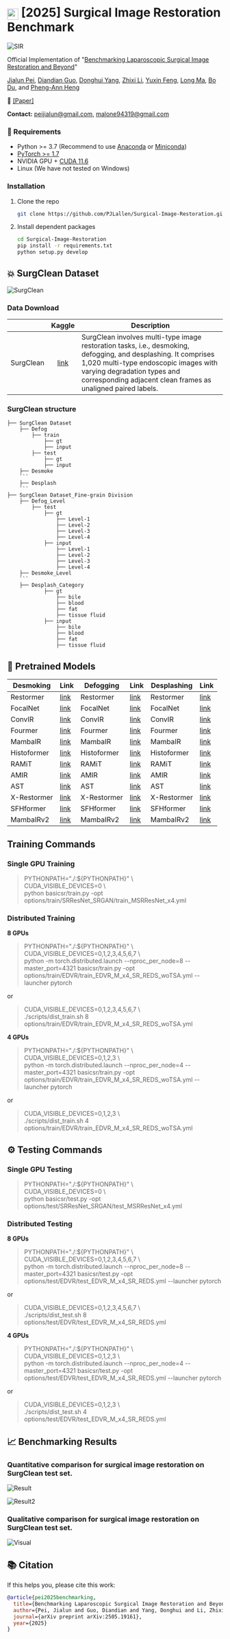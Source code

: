 # <img src="assets/SIR-icon2.png" height="26" style="vertical-align: text-bottom;"> [2025] Surgical Image Restoration Benchmark

![SIR](assets/Teaser.png) 

Official Implementation of "[Benchmarking Laparoscopic Surgical Image Restoration and Beyond](https://arxiv.org/abs/2505.19161)"

[Jialun Pei](https://scholar.google.com/citations?user=1lPivLsAAAAJ&hl=en), [Diandian Guo](https://scholar.google.com/citations?user=yXycwhIAAAAJ&hl=zh-CN&oi=ao), [Donghui Yang](), [Zhixi Li](), [Yuxin Feng](), [Long Ma](https://scholar.google.com/citations?user=QeCRo9sAAAAJ&hl=zh-CN&oi=ao), [Bo Du](https://scholar.google.com/citations?user=Shy1gnMAAAAJ&hl=zh-CN&oi=ao), and [Pheng-Ann Heng](https://scholar.google.com/citations?user=OFdytjoAAAAJ&hl=zh-CN)

👀 [[Paper]](https://arxiv.org/abs/2505.19161)

**Contact:** peijialun@gmail.com, malone94319@gmail.com

### 🔧 Requirements

- Python >= 3.7 (Recommend to use [Anaconda](https://www.anaconda.com/download/#linux) or [Miniconda](https://docs.conda.io/en/latest/miniconda.html))
- [PyTorch >= 1.7](https://pytorch.org/)
- NVIDIA GPU + [CUDA 11.6](https://developer.nvidia.com/cuda-downloads)
- Linux (We have not tested on Windows)

### Installation

1. Clone the repo

    ```bash
    git clone https://github.com/PJLallen/Surgical-Image-Restoration.git
    ```

1. Install dependent packages

    ```bash
    cd Surgical-Image-Restoration
    pip install -r requirements.txt
    python setup.py develop
    ```

## 💥 SurgClean Dataset 

![SurgClean](assets/Dataset.png)
    
### Data Download

|     | Kaggle | Description|
| :--- | :--: | ---- |
| SurgClean | [link]() | SurgClean involves multi-type image restoration tasks, i.e., desmoking, defogging, and desplashing. It comprises 1,020 multi-type endoscopic images with varying degradation types and corresponding adjacent clean frames as unaligned paired labels.|

### SurgClean structure

```
├── SurgClean Dataset
	├── Defog
		├── train
			├── gt
			├── input
		├── test
			├── gt
			├── input
	├── Desmoke
	```
	├── Desplash
	```
├── SurgClean Dataset_Fine-grain Division
	├── Defog_Level
		├── test
			├── gt
				├── Level-1
				├── Level-2
				├── Level-3
				├── Level-4
			├── input
				├── Level-1
				├── Level-2
				├── Level-3
				├── Level-4
	├── Desmoke_Level
	```
	├── Desplash_Category
			├── gt
				├── bile
				├── blood
				├── fat
				├── tissue fluid
			├── input
				├── bile
				├── blood
				├── fat
				├── tissue fluid
```


## 🚀 Pretrained Models

| Desmoking      | Link | Defogging      | Link | Desplashing    | Link |
|----------------|------|----------------|------|----------------|------|
| Restormer      | [link](https://mycuhk-my.sharepoint.com/:u:/g/personal/1155229775_link_cuhk_edu_hk/EZElMdwlg-xNnJEdJ5KnDmoBgnpzaPacbMlUWL0mmw4BkQ?e=y4RhPO) | Restormer      | [link](https://mycuhk-my.sharepoint.com/:u:/g/personal/1155229775_link_cuhk_edu_hk/Ef4KRUl3eTZHlBT-IUNugbwBiSH9BUMeaJhdpYNkndA7NA?e=sRaH8y) | Restormer      | [link](https://mycuhk-my.sharepoint.com/:u:/g/personal/1155229775_link_cuhk_edu_hk/EZUW_H5IPo1Dgw4Sbh4McWEB8TdY4tg1sCClTJn_WAiEAQ?e=9EfD2w) |
| FocalNet       | [link](https://mycuhk-my.sharepoint.com/:u:/g/personal/1155229775_link_cuhk_edu_hk/EYkp3P3qzTtChmDt8Acngm8BSdH7o8C_dXBXpsrBksJM_A?e=VHrUrc) | FocalNet       | [link](https://mycuhk-my.sharepoint.com/:u:/g/personal/1155229775_link_cuhk_edu_hk/EXgBrosw7lZHtmWr5tHlm9kB8wzqVYihOsWLVPH1gqyUOQ?e=LQaBaC) | FocalNet       | [link](https://mycuhk-my.sharepoint.com/:u:/g/personal/1155229775_link_cuhk_edu_hk/ESRfagqX5KBPmfmOOeULifwBUBlk1GX5d202u0bTZEe4BA?e=edsPNH) |
| ConvIR         | [link](https://mycuhk-my.sharepoint.com/:u:/g/personal/1155229775_link_cuhk_edu_hk/EdDkxFqrtm9ItTVrh_x9F3kBXJ9r9V4M64msxpI-RZSGgg?e=ypfyYI) | ConvIR         | [link](https://mycuhk-my.sharepoint.com/:u:/g/personal/1155229775_link_cuhk_edu_hk/EZKJHCVRZgpHmb1d9ic0SP8Bq2BhisPwJCZdYmRoobO7gQ?e=bJLAHy) | ConvIR         | [link](https://mycuhk-my.sharepoint.com/:u:/g/personal/1155229775_link_cuhk_edu_hk/EeKeRZkRX0FOtQG9p-L1xfABIjXw4CCITHo5cbJWUefe4A?e=sfYW2i) |
| Fourmer        | [link]() | Fourmer        | [link](https://mycuhk-my.sharepoint.com/:u:/g/personal/1155229775_link_cuhk_edu_hk/EcxpYkBdZ2lJqt6vk7aoXpcBKZzbjTQgW4uVl9ENQg8bbQ?e=sCpWmL) | Fourmer        | [link]() |
| MambaIR        | [link](https://mycuhk-my.sharepoint.com/:u:/g/personal/1155229775_link_cuhk_edu_hk/EcTnI2f19J1IjLrqecIZlh4Bc0mmlqrD_TCZdK3t15Q09Q?e=GE3hyY) | MambaIR        | [link](https://mycuhk-my.sharepoint.com/:u:/g/personal/1155229775_link_cuhk_edu_hk/EUIs5N4FOTpDutFlOSyDDiIBYe2XeYlJK3KI6CIU9X-fNQ?e=3bQ6we) | MambaIR        | [link](https://mycuhk-my.sharepoint.com/:u:/g/personal/1155229775_link_cuhk_edu_hk/EcNnTfhlFuZCqIt4QZIpUGQBlDxEHLLp0pgEikU9KmVL3w?e=rl0oU4) |
| Histoformer    | [link](https://mycuhk-my.sharepoint.com/:u:/g/personal/1155229775_link_cuhk_edu_hk/ET2UgRqyuF1MmJpykTqlAewBM4dh1hRla-HZ65q228QCbw?e=qSVhnv) | Histoformer    | [link](https://mycuhk-my.sharepoint.com/:u:/g/personal/1155229775_link_cuhk_edu_hk/EVyp0pHlWLtOqsw9RN3Vz2EBMeAP07LC0sxQi5fsjYhpJg?e=hCwc3w) | Histoformer    | [link](https://mycuhk-my.sharepoint.com/:u:/g/personal/1155229775_link_cuhk_edu_hk/ES96U1KEFDVNkh5-uyEiaCQBlow4Thsc-YlEMUCYbb_Thg?e=b39Wl6) |
| RAMiT          | [link](https://mycuhk-my.sharepoint.com/:u:/g/personal/1155229775_link_cuhk_edu_hk/EYlxs53PPg9IlBavLA1WFywBB2xIbFv8nDCTAA9gid8vFg?e=UmmLvo) | RAMiT          | [link](https://mycuhk-my.sharepoint.com/:u:/g/personal/1155229775_link_cuhk_edu_hk/ESwXgDOBRvlAm0iTaA2IGl0Bhuj8108A4pBWHOGlwcKBYg?e=JnK1ZU) | RAMiT          | [link](https://mycuhk-my.sharepoint.com/:u:/g/personal/1155229775_link_cuhk_edu_hk/EYKRhDGckktCow2yHCkdu-IBoK5lHkntGkONWSz9Rzv80g?e=Kt1u1k) |
| AMIR           | [link](https://mycuhk-my.sharepoint.com/:u:/g/personal/1155229775_link_cuhk_edu_hk/EeLDHzdfjy1Gn1mjTqRUyNABUbErh0lSAOG-arypyGAuCQ?e=eGn3os) | AMIR           | [link](https://mycuhk-my.sharepoint.com/:u:/g/personal/1155229775_link_cuhk_edu_hk/ETzwN_b3prNCnGaDNB6lQlQBnSWwkGfMAxijSqQo5SEfsw?e=vav8GB) | AMIR           | [link](https://mycuhk-my.sharepoint.com/:u:/g/personal/1155229775_link_cuhk_edu_hk/EYEE55eurSFNppLEE4WoMUEBqgSQ_ullwHaySmdY2NdKwA?e=BH6zx7) |
| AST            | [link](https://mycuhk-my.sharepoint.com/:u:/g/personal/1155229775_link_cuhk_edu_hk/EY-Kk6usaH5DiyPjeDFe4EUB7vZv2cNRHLHmX51iCKrEIQ?e=qnxdX9) | AST            | [link](https://mycuhk-my.sharepoint.com/:u:/g/personal/1155229775_link_cuhk_edu_hk/EeO1dAiWCdBJuY5ly1HsJz8BcyJYAkhxMd5JTBv3LSLkZg?e=CojCnU) | AST            | [link](https://mycuhk-my.sharepoint.com/:u:/g/personal/1155229775_link_cuhk_edu_hk/EY-Kk6usaH5DiyPjeDFe4EUB7vZv2cNRHLHmX51iCKrEIQ?e=qnxdX9) |
| X-Restormer    | [link](https://mycuhk-my.sharepoint.com/:u:/g/personal/1155229775_link_cuhk_edu_hk/EdnGkPQ3jkFHt8dBQhbfAxIBVU3rjEBqkF8QXm31FJjg6w?e=S5mW9n) | X-Restormer    | [link](https://mycuhk-my.sharepoint.com/:u:/g/personal/1155229775_link_cuhk_edu_hk/EYl5A7QMOEtNqMW8dCENh1cBGYmij_YxT0A89ZoMLTwmXA?e=oJn39S) | X-Restormer    | [link](https://mycuhk-my.sharepoint.com/:u:/g/personal/1155229775_link_cuhk_edu_hk/ERDpZMQb4otLgybV53bCTr4BFLPBYPpF4vQCqOTos2FP_w?e=l6k3F4) |
| SFHformer      | [link](https://mycuhk-my.sharepoint.com/:u:/g/personal/1155229775_link_cuhk_edu_hk/ERFQ6yQ4LtxInEmGli3mJq0BOkMQwZyOqyp5ln8IWCGlWw?e=ipa79T) | SFHformer      | [link](https://mycuhk-my.sharepoint.com/:u:/g/personal/1155229775_link_cuhk_edu_hk/EUpbJC0MQbBAn3nQ3ueeSRABwYHv9NGop0OA8UHeB8Tyfw?e=iackHj) | SFHformer      | [link](https://mycuhk-my.sharepoint.com/:u:/g/personal/1155229775_link_cuhk_edu_hk/ERDhDQri4zRMuOu_LDFnYZIBCBMDWOuN5pHdyxuMLtBQKg?e=QAqiLq) |
| MambaIRv2      | [link](https://mycuhk-my.sharepoint.com/:u:/g/personal/1155229775_link_cuhk_edu_hk/EWkC7mR1otRBgoop-pkaC30BxiTpblL1rc5c2YCxfIAhmA?e=guPSML) | MambaIRv2      | [link](https://mycuhk-my.sharepoint.com/:u:/g/personal/1155229775_link_cuhk_edu_hk/ES9GzKmwApNEsfO6w8oF15ABboKb-zRyTasETsYqxG73yA?e=OT1r4B) | MambaIRv2      | [link](https://mycuhk-my.sharepoint.com/:u:/g/personal/1155229775_link_cuhk_edu_hk/EcuQ4gBYwztClO76RI2bxr4BlStX-x4y6IjVBVgWHnVpRA?e=pLDzw3) |





## Training Commands

### Single GPU Training

> PYTHONPATH="./:${PYTHONPATH}" \\\
> CUDA_VISIBLE_DEVICES=0 \\\
> python basicsr/train.py -opt options/train/SRResNet_SRGAN/train_MSRResNet_x4.yml

### Distributed Training

**8 GPUs**

> PYTHONPATH="./:${PYTHONPATH}" \\\
> CUDA_VISIBLE_DEVICES=0,1,2,3,4,5,6,7 \\\
> python -m torch.distributed.launch --nproc_per_node=8 --master_port=4321 basicsr/train.py -opt options/train/EDVR/train_EDVR_M_x4_SR_REDS_woTSA.yml --launcher pytorch

or

> CUDA_VISIBLE_DEVICES=0,1,2,3,4,5,6,7 \\\
> ./scripts/dist_train.sh 8 options/train/EDVR/train_EDVR_M_x4_SR_REDS_woTSA.yml

**4 GPUs**

> PYTHONPATH="./:${PYTHONPATH}" \\\
> CUDA_VISIBLE_DEVICES=0,1,2,3 \\\
> python -m torch.distributed.launch --nproc_per_node=4 --master_port=4321 basicsr/train.py -opt options/train/EDVR/train_EDVR_M_x4_SR_REDS_woTSA.yml --launcher pytorch

or

> CUDA_VISIBLE_DEVICES=0,1,2,3 \\\
> ./scripts/dist_train.sh 4 options/train/EDVR/train_EDVR_M_x4_SR_REDS_woTSA.yml


## ⚙️ Testing Commands

### Single GPU Testing

> PYTHONPATH="./:${PYTHONPATH}" \\\
> CUDA_VISIBLE_DEVICES=0 \\\
> python basicsr/test.py -opt options/test/SRResNet_SRGAN/test_MSRResNet_x4.yml

### Distributed Testing

**8 GPUs**

> PYTHONPATH="./:${PYTHONPATH}" \\\
> CUDA_VISIBLE_DEVICES=0,1,2,3,4,5,6,7 \\\
> python -m torch.distributed.launch --nproc_per_node=8 --master_port=4321 basicsr/test.py -opt options/test/EDVR/test_EDVR_M_x4_SR_REDS.yml --launcher pytorch

or

> CUDA_VISIBLE_DEVICES=0,1,2,3,4,5,6,7 \\\
> ./scripts/dist_test.sh 8 options/test/EDVR/test_EDVR_M_x4_SR_REDS.yml

**4 GPUs**

> PYTHONPATH="./:${PYTHONPATH}" \\\
> CUDA_VISIBLE_DEVICES=0,1,2,3 \\\
> python -m torch.distributed.launch --nproc_per_node=4 --master_port=4321 basicsr/test.py -opt options/test/EDVR/test_EDVR_M_x4_SR_REDS.yml  --launcher pytorch

or

> CUDA_VISIBLE_DEVICES=0,1,2,3 \\\
> ./scripts/dist_test.sh 4 options/test/EDVR/test_EDVR_M_x4_SR_REDS.yml

## 📈 Benchmarking Results
### Quantitative comparison for surgical image restoration on SurgClean test set.

![Result](assets/Results.png)

![Result2](assets/Rose.png)

### Qualitative comparison for surgical image restoration on SurgClean test set.

![Visual](assets/Visual_Comparison.png)

## 📚 Citation

If this helps you, please cite this work:

```bibtex
@article{pei2025benchmarking,
  title={Benchmarking Laparoscopic Surgical Image Restoration and Beyond},
  author={Pei, Jialun and Guo, Diandian and Yang, Donghui and Li, Zhixi and Feng, Yuxin and Ma, Long and Du, Bo and Heng, Pheng-Ann},
  journal={arXiv preprint arXiv:2505.19161},
  year={2025}
}
```


